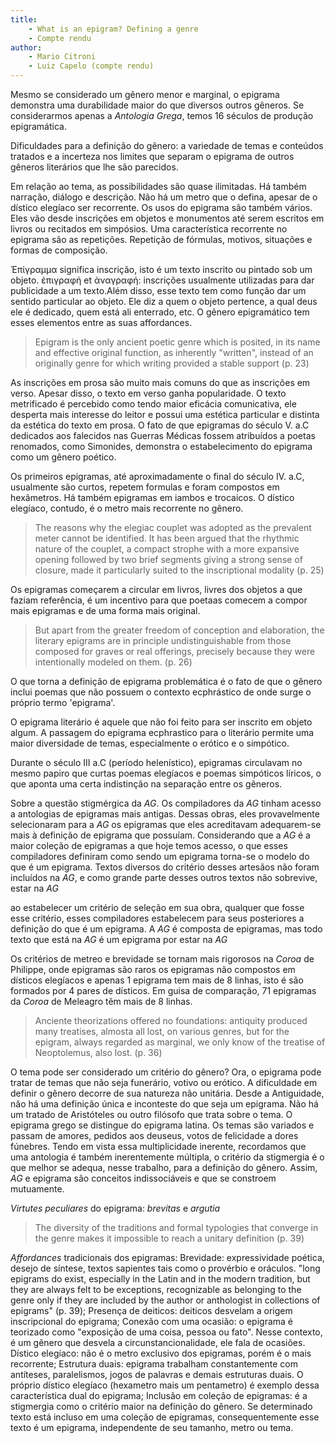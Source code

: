 ```yaml
---
title:
    - What is an epigram? Defining a genre
    - Compte rendu
author:
    - Mario Citroni
    - Luiz Capelo (compte rendu)
--- 
```


Mesmo se considerado um gênero menor e marginal, o epigrama demonstra uma durabilidade maior do que diversos outros gêneros. Se considerarmos apenas a *Antologia Grega*, temos 16 séculos de produção epigramática.

Dificuldades para a definição do gênero: a variedade de temas e conteúdos tratados e a incerteza nos limites que separam o epigrama de outros gêneros literários que lhe são parecidos.

Em relação ao tema, as possibilidades são quase ilimitadas. Há também narração, diálogo e descrição. Não há um metro que o defina, apesar de o dístico elegíaco ser recorrente. Os usos do epigrama são também vários. Eles vão desde inscrições em objetos e monumentos até serem escritos em livros ou recitados em simpósios.
Uma característica recorrente no epigrama são as repetições. Repetição de fórmulas, motivos, situações e formas de composição.

Ἐπίγραμμα significa inscrição, isto é um texto inscrito ou pintado sob um objeto.
ἐπιγραφή et ἀναγραφή: inscrições usualmente utilizadas para dar publicidade a um texto.Além disso, esse texto tem como função dar um sentido particular ao objeto. Ele diz a quem o objeto pertence, a qual deus ele é dedicado, quem está ali enterrado, etc. O gênero epigramático tem esses elementos entre as suas affordances.

> Epigram is the only ancient poetic genre which is posited, in its name and effective original function, as inherently "written", instead of an originally genre for which writing provided a stable support (p. 23)

As inscrições em prosa são muito mais comuns do que as inscrições em verso. Apesar disso, o texto em verso ganha popularidade. O texto metrificado é percebido como tendo maior eficácia comunicativa, ele desperta mais interesse do leitor e possui uma estética particular e distinta da estética do texto em prosa. O fato de que epigramas do século V. a.C dedicados aos falecidos nas Guerras Médicas fossem atribuídos a poetas renomados, como Simonides, demonstra o estabelecimento do epigrama como um gênero poético.

Os primeiros epigramas, até aproximadamente o final do século IV. a.C, usualmente são curtos, repetem formulas e foram compostos em hexâmetros.
Há também epigramas em iambos e trocaicos. O dístico elegíaco, contudo, é o metro mais recorrente no gênero.
> The reasons why the elegiac couplet was adopted as the prevalent meter cannot be identified. It has been argued that the rhythmic nature of the couplet, a compact strophe with a more expansive opening followed by two brief segments giving a strong sense of closure, made it particularly suited to the inscriptional modality (p. 25)

Os epigramas começarem a circular em livros, livres dos objetos a que faziam referência, é um incentivo para que poetaas comecem a compor mais epigramas e de uma forma mais original.
> But apart from the greater freedom of conception and elaboration, the literary epigrams are in principle undistinguishable from those composed for graves or real offerings, precisely because they were intentionally modeled on them. (p. 26)

O que torna a definição de epigrama problemática é o fato de que o gênero inclui poemas que não possuem o contexto ecphrástico de onde surge o próprio termo 'epigrama'.

O epigrama literário é aquele que não foi feito para ser inscrito em objeto algum. A passagem do epigrama ecphrastico para o literário permite uma maior diversidade de temas, especialmente o erótico e o simpótico.

Durante o século III a.C (período helenístico), epigramas circulavam no mesmo papiro que curtas poemas elegíacos e poemas simpóticos líricos, o que aponta uma certa indistinção na separação entre os gêneros. 

Sobre a questão stigmérgica da *AG*. Os compiladores da *AG* tinham acesso a antologias de epigramas mais antigas. Dessas obras, eles provavelmente selecionaram para a *AG* os epigramas que eles acreditavam adequarem-se mais à definição de epigrama que possuíam. Considerando que a *AG* é a maior coleção de epigramas a que hoje temos acesso, o que esses compiladores definiram como sendo um epigrama torna-se o modelo do que é um epigrama. Textos diversos do critério desses artesãos não foram incluídos na *AG*, e como grande parte desses outros textos não sobrevive, estar na *AG*

ao estabelecer um critério de seleção em sua obra, qualquer que fosse esse critério, esses compiladores estabelecem para seus posteriores a definição do que é um epigrama. A *AG* é composta de epigramas, mas todo texto que está na *AG* é um epigrama por estar na *AG*

Os critérios de metreo e brevidade se tornam mais rigorosos na *Coroa* de Philippe, onde epigramas são raros os epigramas não compostos em dísticos elegíacos e apenas 1 epigrama tem mais de 8 linhas, isto é são formados por 4 pares de dísticos. Em guisa de comparação, 71 epigramas da *Coroa* de Meleagro têm mais de 8 linhas.

> Anciente theorizations offered no foundations: antiquity produced many treatises, almosta all lost, on various genres, but for the epigram, always regarded as marginal, we only know of the treatise of Neoptolemus, also lost. (p. 36)

O tema pode ser considerado um critério do gênero? Ora, o epigrama pode tratar de temas que não seja funerário, votivo ou erótico.
A dificuldade em definir o gênero decorre de sua natureza não unitária. Desde a Antiguidade, não há uma definição única e inconteste do que seja um epigrama. Não há um tratado de Aristóteles ou outro filósofo que trata sobre o tema. O epigrama grego se distingue do epigrama latina. Os temas são variados e passam de amores, pedidos aos deuseus, votos de felicidade a dores fúnebres. Tendo em vista essa multiplicidade inerente, recordamos que uma antologia é também inerentemente múltipla, o critério da stigmergia é o que melhor se adequa, nesse trabalho, para a definição do gênero. Assim, *AG* e epigrama são conceitos indissociáveis e que se constroem mutuamente.

*Virtutes peculiares* do epigrama: *brevitas* e *argutia*

> The diversity of the traditions and formal typologies that converge in the genre makes it impossible to reach a unitary definition (p. 39)

*Affordances* tradicionais dos epigramas: 
Brevidade: expressividade poética, desejo de síntese, textos sapientes tais como o provérbio e oráculos. "long epigrams do exist, especially in the Latin and in the modern tradition, but they are always felt to be exceptions, recognizable as belonging to the genre only if they are included by the author or anthologist in collections of epigrams" (p. 39);
Presença de deiticos: deiticos desvelam a origem inscripcional do epigrama;
Conexão com uma ocasião: o epigrama é teorizado como "exposição de uma coisa, pessoa ou fato". Nesse contexto, é um gênero que desvela a circunstancionalidade, ele fala de ocasiões. 
Dístico elegíaco: não é o metro exclusivo dos epigramas, porém é o mais recorrente;
Estrutura duais: epigrama trabalham constantemente com antíteses, paralelismos, jogos de palavras e demais estruturas duais. O próprio dístico elegíaco (hexametro mais um pentametro) é exemplo dessa característica dual do epigrama;
Inclusão em coleção de epigramas: é a stigmergia como o critério maior na definição do gênero. Se determinado texto está incluso em uma coleção de epigramas, consequentemente esse texto é um epigrama, independente de seu tamanho, metro ou tema.
